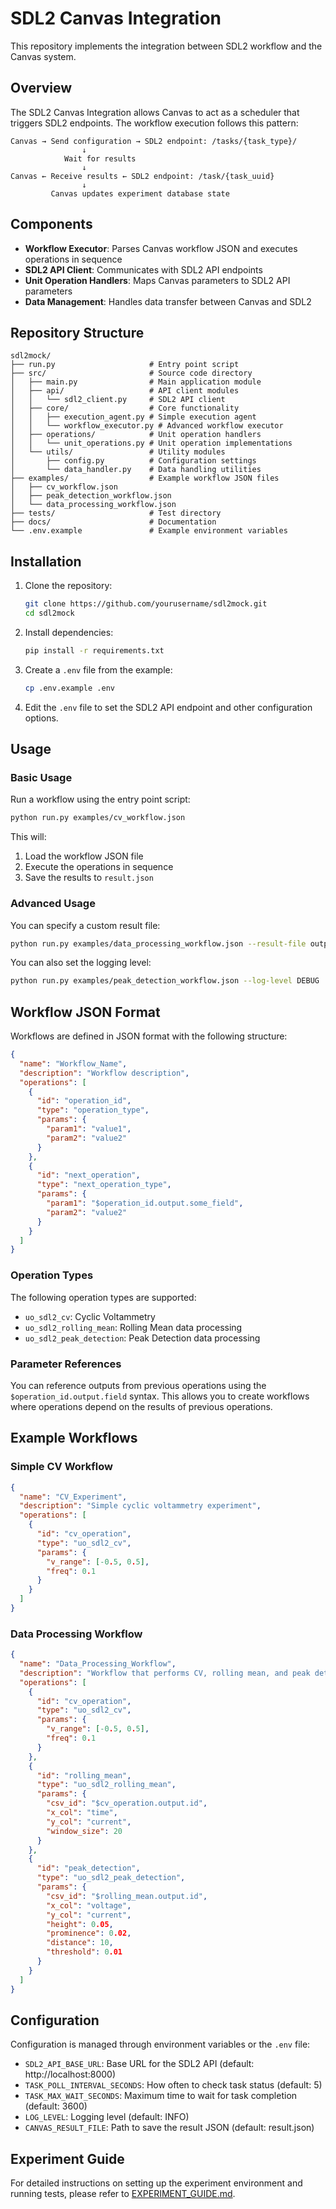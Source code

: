 # SDL2 Canvas Integration

This repository implements the integration between SDL2 workflow and the Canvas system.

## Overview

The SDL2 Canvas Integration allows Canvas to act as a scheduler that triggers SDL2 endpoints. The workflow execution follows this pattern:

```
Canvas → Send configuration → SDL2 endpoint: /tasks/{task_type}/
                ↓
            Wait for results
                ↓
Canvas ← Receive results ← SDL2 endpoint: /task/{task_uuid}
                ↓
         Canvas updates experiment database state
```

## Components

- **Workflow Executor**: Parses Canvas workflow JSON and executes operations in sequence
- **SDL2 API Client**: Communicates with SDL2 API endpoints
- **Unit Operation Handlers**: Maps Canvas parameters to SDL2 API parameters
- **Data Management**: Handles data transfer between Canvas and SDL2

## Repository Structure

```
sdl2mock/
├── run.py                     # Entry point script
├── src/                       # Source code directory
│   ├── main.py                # Main application module
│   ├── api/                   # API client modules
│   │   └── sdl2_client.py     # SDL2 API client
│   ├── core/                  # Core functionality
│   │   ├── execution_agent.py # Simple execution agent
│   │   └── workflow_executor.py # Advanced workflow executor
│   ├── operations/            # Unit operation handlers
│   │   └── unit_operations.py # Unit operation implementations
│   └── utils/                 # Utility modules
│       ├── config.py          # Configuration settings
│       └── data_handler.py    # Data handling utilities
├── examples/                  # Example workflow JSON files
│   ├── cv_workflow.json
│   ├── peak_detection_workflow.json
│   └── data_processing_workflow.json
├── tests/                     # Test directory
├── docs/                      # Documentation
└── .env.example               # Example environment variables
```

## Installation

1. Clone the repository:
   ```bash
   git clone https://github.com/yourusername/sdl2mock.git
   cd sdl2mock
   ```

2. Install dependencies:
   ```bash
   pip install -r requirements.txt
   ```

3. Create a `.env` file from the example:
   ```bash
   cp .env.example .env
   ```

4. Edit the `.env` file to set the SDL2 API endpoint and other configuration options.

## Usage

### Basic Usage

Run a workflow using the entry point script:

```bash
python run.py examples/cv_workflow.json
```

This will:
1. Load the workflow JSON file
2. Execute the operations in sequence
3. Save the results to `result.json`

### Advanced Usage

You can specify a custom result file:

```bash
python run.py examples/data_processing_workflow.json --result-file output.json
```

You can also set the logging level:

```bash
python run.py examples/peak_detection_workflow.json --log-level DEBUG
```

## Workflow JSON Format

Workflows are defined in JSON format with the following structure:

```json
{
  "name": "Workflow_Name",
  "description": "Workflow description",
  "operations": [
    {
      "id": "operation_id",
      "type": "operation_type",
      "params": {
        "param1": "value1",
        "param2": "value2"
      }
    },
    {
      "id": "next_operation",
      "type": "next_operation_type",
      "params": {
        "param1": "$operation_id.output.some_field",
        "param2": "value2"
      }
    }
  ]
}
```

### Operation Types

The following operation types are supported:

- `uo_sdl2_cv`: Cyclic Voltammetry
- `uo_sdl2_rolling_mean`: Rolling Mean data processing
- `uo_sdl2_peak_detection`: Peak Detection data processing

### Parameter References

You can reference outputs from previous operations using the `$operation_id.output.field` syntax. This allows you to create workflows where operations depend on the results of previous operations.

## Example Workflows

### Simple CV Workflow

```json
{
  "name": "CV_Experiment",
  "description": "Simple cyclic voltammetry experiment",
  "operations": [
    {
      "id": "cv_operation",
      "type": "uo_sdl2_cv",
      "params": {
        "v_range": [-0.5, 0.5],
        "freq": 0.1
      }
    }
  ]
}
```

### Data Processing Workflow

```json
{
  "name": "Data_Processing_Workflow",
  "description": "Workflow that performs CV, rolling mean, and peak detection",
  "operations": [
    {
      "id": "cv_operation",
      "type": "uo_sdl2_cv",
      "params": {
        "v_range": [-0.5, 0.5],
        "freq": 0.1
      }
    },
    {
      "id": "rolling_mean",
      "type": "uo_sdl2_rolling_mean",
      "params": {
        "csv_id": "$cv_operation.output.id",
        "x_col": "time",
        "y_col": "current",
        "window_size": 20
      }
    },
    {
      "id": "peak_detection",
      "type": "uo_sdl2_peak_detection",
      "params": {
        "csv_id": "$rolling_mean.output.id",
        "x_col": "voltage",
        "y_col": "current",
        "height": 0.05,
        "prominence": 0.02,
        "distance": 10,
        "threshold": 0.01
      }
    }
  ]
}
```

## Configuration

Configuration is managed through environment variables or the `.env` file:

- `SDL2_API_BASE_URL`: Base URL for the SDL2 API (default: http://localhost:8000)
- `TASK_POLL_INTERVAL_SECONDS`: How often to check task status (default: 5)
- `TASK_MAX_WAIT_SECONDS`: Maximum time to wait for task completion (default: 3600)
- `LOG_LEVEL`: Logging level (default: INFO)
- `CANVAS_RESULT_FILE`: Path to save the result JSON (default: result.json)

## Experiment Guide

For detailed instructions on setting up the experiment environment and running tests, please refer to [EXPERIMENT_GUIDE.md](EXPERIMENT_GUIDE.md).
